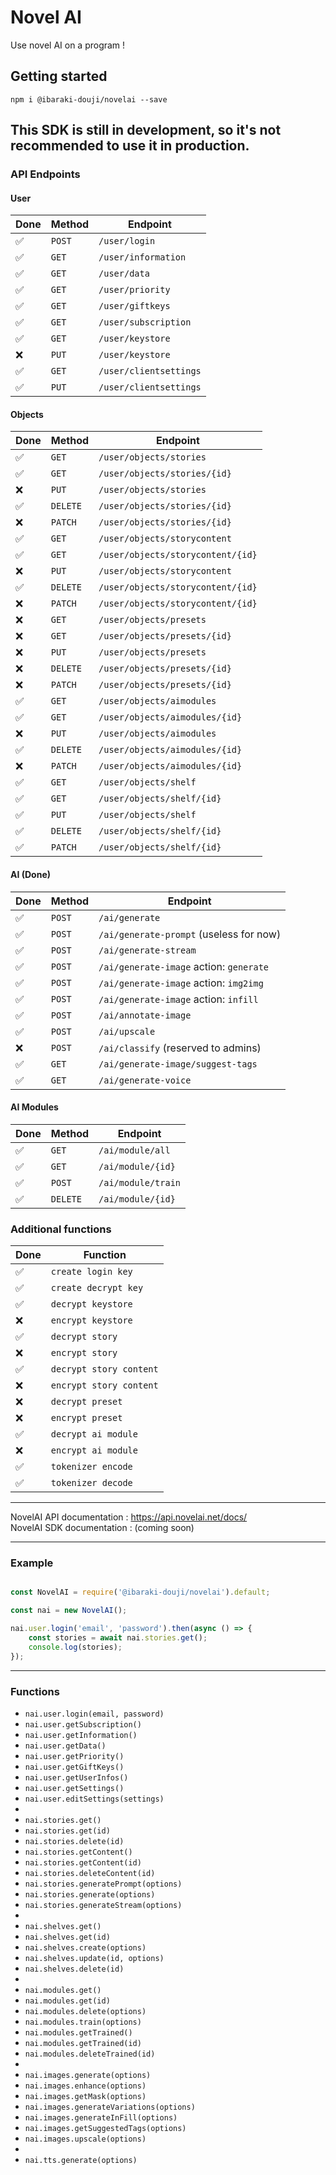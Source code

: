 # Novel AI
Use novel AI on a program !

## Getting started
`npm i @ibaraki-douji/novelai --save`

## This SDK is still in development, so it's not recommended to use it in production.

### API Endpoints
#### User
| Done | Method | Endpoint |
| --- | --- | --- |
| ✅ | `POST` | `/user/login` |
| ✅ | `GET` | `/user/information` |
| ✅ | `GET` | `/user/data` |
| ✅ | `GET` | `/user/priority` |
| ✅ | `GET` | `/user/giftkeys` |
| ✅ | `GET` | `/user/subscription` |
| ✅ | `GET` | `/user/keystore` |
| ❌ | `PUT` | `/user/keystore` |
| ✅ | `GET` | `/user/clientsettings` |
| ✅ | `PUT` | `/user/clientsettings` |

#### Objects
| Done | Method | Endpoint |
| --- | --- | --- |
| ✅ | `GET` | `/user/objects/stories` |
| ✅ | `GET` | `/user/objects/stories/{id}` |
| ❌ | `PUT` | `/user/objects/stories` |
| ✅ | `DELETE` | `/user/objects/stories/{id}` |
| ❌ | `PATCH` | `/user/objects/stories/{id}` |
| ✅ | `GET` | `/user/objects/storycontent` |
| ✅ | `GET` | `/user/objects/storycontent/{id}` |
| ❌ | `PUT` | `/user/objects/storycontent` |
| ✅ | `DELETE` | `/user/objects/storycontent/{id}` |
| ❌ | `PATCH` | `/user/objects/storycontent/{id}` |
| ❌ | `GET` | `/user/objects/presets` |
| ❌ | `GET` | `/user/objects/presets/{id}` |
| ❌ | `PUT` | `/user/objects/presets` |
| ❌ | `DELETE` | `/user/objects/presets/{id}` |
| ❌ | `PATCH` | `/user/objects/presets/{id}` |
| ✅ | `GET` | `/user/objects/aimodules` |
| ✅ | `GET` | `/user/objects/aimodules/{id}` |
| ❌ | `PUT` | `/user/objects/aimodules` |
| ✅ | `DELETE` | `/user/objects/aimodules/{id}` |
| ❌ | `PATCH` | `/user/objects/aimodules/{id}` |
| ✅ | `GET` | `/user/objects/shelf` |
| ✅ | `GET` | `/user/objects/shelf/{id}` |
| ✅ | `PUT` | `/user/objects/shelf` |
| ✅ | `DELETE` | `/user/objects/shelf/{id}` |
| ✅ | `PATCH` | `/user/objects/shelf/{id}` |

#### AI (Done)
| Done | Method | Endpoint |
| --- | --- | --- |
| ✅ | `POST` | `/ai/generate` |
| ✅ | `POST` | `/ai/generate-prompt` (useless for now) |
| ✅ | `POST` | `/ai/generate-stream` |
| ✅ | `POST` | `/ai/generate-image` action: `generate` |
| ✅ | `POST` | `/ai/generate-image` action: `img2img` |
| ✅ | `POST` | `/ai/generate-image` action: `infill` |
| ✅ | `POST` | `/ai/annotate-image` |
| ✅ | `POST` | `/ai/upscale` |
| ❌ | `POST` | `/ai/classify` (reserved to admins) |
| ✅ | `GET` | `/ai/generate-image/suggest-tags` |
| ✅ | `GET` | `/ai/generate-voice` |

#### AI Modules
| Done | Method | Endpoint |
| --- | --- | --- |
| ✅ | `GET` | `/ai/module/all` |
| ✅ | `GET` | `/ai/module/{id}` |
| ✅ | `POST` | `/ai/module/train` |
| ✅ | `DELETE` | `/ai/module/{id}` |

### Additional functions
| Done | Function |
| --- | --- |
| ✅ | `create login key` |
| ✅ | `create decrypt key` |
| ✅ | `decrypt keystore` |
| ❌ | `encrypt keystore` |
| ✅ | `decrypt story` |
| ❌ | `encrypt story` |
| ✅ | `decrypt story content` |
| ❌ | `encrypt story content` |
| ❌ | `decrypt preset` |
| ❌ | `encrypt preset` |
| ✅ | `decrypt ai module` |
| ❌ | `encrypt ai module` |
| ✅ | `tokenizer encode` |
| ✅ | `tokenizer decode` |
-------------------

NovelAI API documentation : https://api.novelai.net/docs/   
NovelAI SDK documentation : (coming soon)

-------------------

### Example
```js

const NovelAI = require('@ibaraki-douji/novelai').default;

const nai = new NovelAI();

nai.user.login('email', 'password').then(async () => {
    const stories = await nai.stories.get();
    console.log(stories);
});

```

-------------------

### Functions
- `nai.user.login(email, password)`
- `nai.user.getSubscription()`
- `nai.user.getInformation()`
- `nai.user.getData()`
- `nai.user.getPriority()`
- `nai.user.getGiftKeys()`
- `nai.user.getUserInfos()`
- `nai.user.getSettings()`
- `nai.user.editSettings(settings)`
-
- `nai.stories.get()`
- `nai.stories.get(id)`
- `nai.stories.delete(id)`
- `nai.stories.getContent()`
- `nai.stories.getContent(id)`
- `nai.stories.deleteContent(id)`
- `nai.stories.generatePrompt(options)`
- `nai.stories.generate(options)`
- `nai.stories.generateStream(options)`
-
- `nai.shelves.get()`
- `nai.shelves.get(id)`
- `nai.shelves.create(options)`
- `nai.shelves.update(id, options)`
- `nai.shelves.delete(id)`
-
- `nai.modules.get()`
- `nai.modules.get(id)`
- `nai.modules.delete(options)`
- `nai.modules.train(options)`
- `nai.modules.getTrained()`
- `nai.modules.getTrained(id)`
- `nai.modules.deleteTrained(id)`
-
- `nai.images.generate(options)`
- `nai.images.enhance(options)`
- `nai.images.getMask(options)`
- `nai.images.generateVariations(options)`
- `nai.images.generateInFill(options)`
- `nai.images.getSuggestedTags(options)`
- `nai.images.upscale(options)`
-
- `nai.tts.generate(options)`